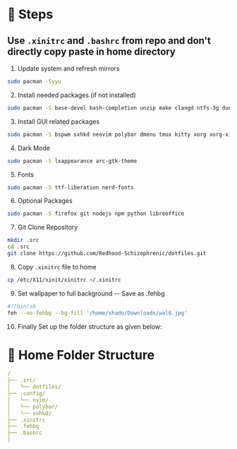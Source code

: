 # 🤖 Steps 
## Use ```.xinitrc``` and ```.bashrc``` from repo and don't directly copy paste in home directory

1. Update system and refresh mirrors
```sh 
sudo pacman -Syyu
```

2. Install needed packages (if not installed)
```sh 
sudo pacman -S base-devel bash-completion unzip make clangd ntfs-3g dunst sof-firmware sof-tools libnotify
```

3. Install GUI related packages
```sh 
sudo pacman -S bspwm sxhkd neovim polybar dmenu tmux kitty xorg xorg-xinit pcmanfm make clangd redshift python-pywal neofetch xrandr arandr picom
```

4. Dark Mode
```sh 
sudo pacman -S lxappearance arc-gtk-theme
```

5. Fonts
```sh 
sudo pacman -S ttf-liberation nerd-fonts
```

6. Optional Packages
```sh 
sudo pacman -S firefox git nodejs npm python libreoffice  
```

7. Git Clone Repository
```sh 
mkdir .src
cd .src
git clone https://github.com/Redhood-Schizophrenic/dotfiles.git
```

8. Copy ```.xinitrc``` file to home
```sh 
cp /etc/X11/xinit/xinitrc ~/.xinitrc
```

9. Set wallpaper to full background
-- Save as .fehbg
```sh
#!/bin/sh
feh --no-fehbg --bg-fill '/home/shado/Downloads/wal6.jpg' 
```

10. Finally Set up the folder structure as given below:

# 🚀 Home Folder Structure

```yaml
/
├── .src/
│   └── dotfiles/
├── .config/
│   └── nvim/
│   └── polybar/
│   └── sxhkd/
├── .xinitrc
├── .fehbg
├── .bashrc
│   
```




